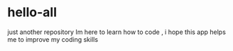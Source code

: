 # hello-all
just another repository
Im here to learn how to code , i hope this app helps me to improve my coding skills

